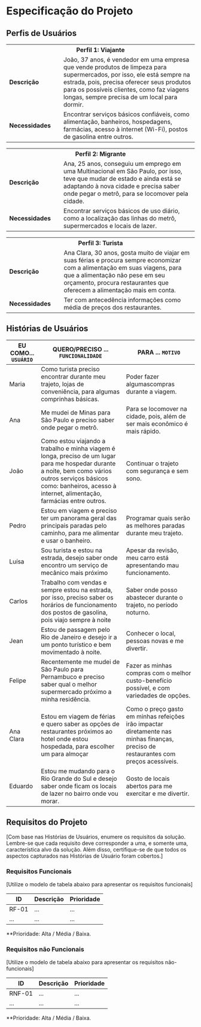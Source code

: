 # Especificação do Projeto

## Perfis de Usuários

<table>
<tbody>
<tr align=center>
<th colspan="2">Perfil 1: Viajante </th>
</tr>
<tr>
<td width="150px"><b>Descrição</b></td>
<td width="600px">João, 37 anos, é vendedor em uma empresa que vende
produtos de limpeza para supermercados, por isso, ele está
sempre na estrada, pois, precisa oferecer seus produtos para
os possíveis clientes, como faz viagens longas, sempre
precisa de um local para dormir. </td>
</tr>
<tr>
<td><b>Necessidades</b></td>
<td>Encontrar serviços básicos confiáveis, como alimentação,
banheiros, hospedagens, farmácias, acesso à internet (Wi-Fi), postos de
gasolina entre outros.</td>
</tr>
</tbody>
</table>

<table>
<tbody>
<tr align=center>
<th colspan="2">Perfil 2: Migrante </th>
</tr>
<tr>
<td width="150px"><b>Descrição</b></td>
<td width="600px">Ana, 25 anos, conseguiu um emprego em uma Multinacional
em São Paulo, por isso, teve que mudar de estado e ainda
está se adaptando à nova cidade e precisa saber onde pegar o metrô, para se locomover pela cidade. </td>
</tr>
<tr>
<td><b>Necessidades</b></td>
<td>Encontrar serviços básicos de uso diário, como a localização
das linhas do metrô, supermercados e locais de lazer.</td>
</tr>
</tbody>
</table>

<table>
<tbody>
<tr align=center>
<th colspan="2">Perfil 3: Turista </th>
</tr>
<tr>
<td width="150px"><b>Descrição</b></td>
<td width="600px">Ana Clara, 30 anos, gosta muito de viajar em suas férias e
procura sempre economizar com a alimentação em suas
viagens, para que a alimentação não pese em seu orçamento,
procura restaurantes que oferecem a alimentação mais em
conta. </td>
</tr>
<tr>
<td><b>Necessidades</b></td>
<td>Ter com antecedência informações como média de
preços dos restaurantes.</td>
</tr>
</tbody>
</table>


## Histórias de Usuários


|EU COMO... `USUÁRIO`   | QUERO/PRECISO ... `FUNCIONALIDADE` |PARA ... `MOTIVO`                 |
|--------------------|-------------------------------------|----------------------------------|
| Maria              | Como turista preciso encontrar durante meu trajeto, lojas de conveniência, para algumas comprinhas básicas.                            | Poder fazer algumascompras durante a viagem.                              |
| Ana                | Me mudei de Minas para São Paulo e preciso saber onde pegar o metrô.     | Para se locomover na cidade, pois, além de ser mais econômico é mais rápido.
|João  | Como estou viajando a trabalho e minha viagem é longa, preciso de um lugar para me hospedar durante a noite, bem como vários outros serviços básicos como: banheiros, acesso à internet, alimentação, farmácias entre outros. |Continuar o trajeto com segurança e sem sono.  
|Pedro|Estou em viagem e preciso ter um panorama geral das principais paradas pelo caminho, para me alimentar e usar o banheiro.|Programar quais serão as melhores paradas durante meu trajeto.|
|Luísa|Sou turista e estou na estrada, desejo saber onde encontro um serviço de mecânico mais próximo|Apesar da revisão, meu carro está apresentando mau funcionamento.|
|Carlos |Trabalho com vendas e sempre estou na estrada, por isso, preciso saber os horários de funcionamento dos postos de gasolina, pois viajo sempre à noite|Saber onde posso abastecer durante o trajeto, no período noturno.|
|Jean |Estou de passagem pelo Rio de Janeiro e desejo ir a um ponto turístico e bem movimentado à noite. |Conhecer o local, pessoas novas e me divertir.|
|Felipe|Recentemente me mudei de São Paulo para Pernambuco e preciso saber qual o melhor supermercado próximo a minha residência. |Fazer as minhas compras com o melhor custo-benefício possível, e com variedades de opções.|
|Ana Clara|Estou em viagem de férias e quero saber as opções de restaurantes próximos ao hotel onde estou hospedada, para escolher um para almoçar|Como o preço gasto em minhas refeições irão impactar diretamente nas minhas finanças, preciso de restaurantes com preços acessíveis. |  
|Eduardo |Estou me mudando para o Rio Grande do Sul e desejo saber onde ficam os locais de lazer no bairro onde vou morar.|Gosto de locais abertos para me exercitar e me divertir. |




## Requisitos do Projeto

[Com base nas Histórias de Usuários, enumere os requisitos da solução. Lembre-se que cada requisito deve corresponder a uma, e somente uma, característica alvo da solução. Além disso, certifique-se de que todos os aspectos capturados nas Histórias de Usuário foram cobertos.]

### Requisitos Funcionais

[Utilize o modelo de tabela abaixo para apresentar os requisitos funcionais]

|ID    | Descrição                | Prioridade |
|-------|---------------------------------|----|
| RF-01 |  ...                    | ...   | 
|  ...  |  ...                    | ...   |

**Prioridade: Alta / Média / Baixa. 

### Requisitos não Funcionais

[Utilize o modelo de tabela abaixo para apresentar os requisitos não-funcionais]

|ID      | Descrição               |Prioridade |
|--------|-------------------------|----|
| RNF-01 |  ...                    | ...   | 
| ...    |  ...                    | ...   | 

**Prioridade: Alta / Média / Baixa. 

